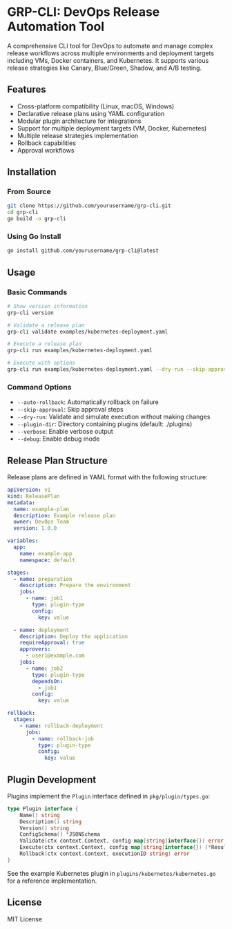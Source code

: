# GRP-CLI: DevOps Release Automation Tool

A comprehensive CLI tool for DevOps to automate and manage complex release workflows across multiple environments and deployment targets including VMs, Docker containers, and Kubernetes. It supports various release strategies like Canary, Blue/Green, Shadow, and A/B testing.

## Features

- Cross-platform compatibility (Linux, macOS, Windows)
- Declarative release plans using YAML configuration
- Modular plugin architecture for integrations
- Support for multiple deployment targets (VM, Docker, Kubernetes)
- Multiple release strategies implementation
- Rollback capabilities
- Approval workflows

## Installation

### From Source

```bash
git clone https://github.com/yourusername/grp-cli.git
cd grp-cli
go build -o grp-cli
```

### Using Go Install

```bash
go install github.com/yourusername/grp-cli@latest
```

## Usage

### Basic Commands

```bash
# Show version information
grp-cli version

# Validate a release plan
grp-cli validate examples/kubernetes-deployment.yaml

# Execute a release plan
grp-cli run examples/kubernetes-deployment.yaml

# Execute with options
grp-cli run examples/kubernetes-deployment.yaml --dry-run --skip-approval
```

### Command Options

- `--auto-rollback`: Automatically rollback on failure
- `--skip-approval`: Skip approval steps
- `--dry-run`: Validate and simulate execution without making changes
- `--plugin-dir`: Directory containing plugins (default: ./plugins)
- `--verbose`: Enable verbose output
- `--debug`: Enable debug mode

## Release Plan Structure

Release plans are defined in YAML format with the following structure:

```yaml
apiVersion: v1
kind: ReleasePlan
metadata:
  name: example-plan
  description: Example release plan
  owner: DevOps Team
  version: 1.0.0

variables:
  app:
    name: example-app
    namespace: default

stages:
  - name: preparation
    description: Prepare the environment
    jobs:
      - name: job1
        type: plugin-type
        config:
          key: value

  - name: deployment
    description: Deploy the application
    requireApproval: true
    approvers:
      - user1@example.com
    jobs:
      - name: job2
        type: plugin-type
        dependsOn:
          - job1
        config:
          key: value

rollback:
  stages:
    - name: rollback-deployment
      jobs:
        - name: rollback-job
          type: plugin-type
          config:
            key: value
```

## Plugin Development

Plugins implement the `Plugin` interface defined in `pkg/plugin/types.go`:

```go
type Plugin interface {
    Name() string
    Description() string
    Version() string
    ConfigSchema() *JSONSchema
    Validate(ctx context.Context, config map[string]interface{}) error
    Execute(ctx context.Context, config map[string]interface{}) (*Result, error)
    Rollback(ctx context.Context, executionID string) error
}
```

See the example Kubernetes plugin in `plugins/kubernetes/kubernetes.go` for a reference implementation.

## License

MIT License
